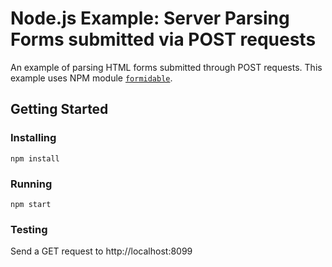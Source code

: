 # Node.js Example: Server Parsing Forms submitted via POST requests
An example of parsing HTML forms submitted through POST requests.  This example uses NPM module [`formidable`](https://www.npmjs.com/package/formidable).
## Getting Started

### Installing
```
npm install
```
### Running
```
npm start
```
### Testing
Send a GET request to http://localhost:8099